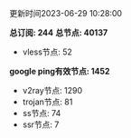 更新时间2023-06-29 10:28:00

**总订阅: 244**
**总节点: 40137**
- vless节点: 52

**google ping有效节点: 1452**
- v2ray节点: 1290
- trojan节点: 81
- ss节点: 74
- ssr节点: 7
